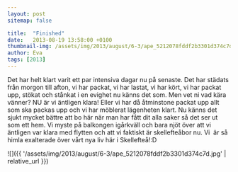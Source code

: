 ```yaml
---
layout: post
sitemap: false

title:  "Finished"
date:   2013-08-19 13:58:00 +0100
thumbnail-img: /assets/img/2013/august/6-3/ape_5212078fddf2b3301d374c7d.jpg
author: Eva
tags: [2013]
---
```


Det har helt klart varit ett par intensiva dagar nu på senaste. Det har städats från morgon till afton, vi har packat, vi har lastat, vi har kört, vi har packat upp, stökat och stånkat i en evighet nu känns det som. Men vet ni vad kära vänner? NU är vi äntligen klara! Eller vi har då åtminstone packat upp allt som ska packas upp och vi har möblerat lägenheten klart. Nu känns det sjukt mycket bättre att bo här när man har fått dit alla saker så det ser ut som ett hem. Vi myste på balkongen igårkväll och bara njöt över att vi äntligen var klara med flytten och att vi faktiskt är skellefteåbor nu. Vi  är så himla exalterade över vårt nya liv här i Skellefteå!:D

![]({{ '/assets/img/2013/august/6-3/ape_5212078fddf2b3301d374c7d.jpg'  | relative_url }})

